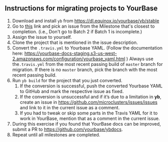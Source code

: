 ## Instructions for migrating projects to YourBase
1. Download and install `yb` from https://dl.equinox.io/yourbase/yb/stable
2. Go to [this](https://github.com/project-kotinos/issues/milestones?direction=desc&sort=completeness&state=open) link and pick an issue from the Milestone that's closest to completion.  (i.e., Don't go to Batch 2 if Batch 1 is incomplete.)
3. Assign the issue to yourself.
4. Clone the project that is mentioned in the issue description.
5. Convert the `.travis.yml` to Yourbase YAML. (Follow the documentation here: https://yourbase-docs-staging.s3-us-west-2.amazonaws.com/configuration/yourbase_yaml.html ) Always use the`.travis.yml` from the most recent passing build of `master` branch for migration. If there is no `master` branch, pick the branch with the most recent passing build.
6. Run `yb build` for the project that you just converted.
    1. If the conversion is successful, push the converted Yourbase YAML to GitHub and mark the respective issue as fixed.
    2. If the conversion is unsuccessful and if it’s due to a limitation in **yb**, create an issue in https://github.com/microclusters/issues/issues and link to it in the current issue as a comment.
    3. If you had to tweak or skip some parts in the Travis YAML for it to work in YourBase, mention that as a comment in the current issue.
7. During this exercise if you found that YourBase docs can be improved, submit a PR to https://github.com/yourbase/ybdocs.
8. Repeat until all milestones are completed.
